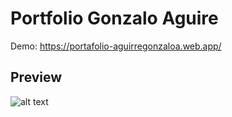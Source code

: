 # Portfolio Gonzalo Aguire

Demo: https://portafolio-aguirregonzaloa.web.app/

## Preview

![alt text](https://github.com/aguirregonzaloa/gonza-portfolio/img/readme/preview.png)

